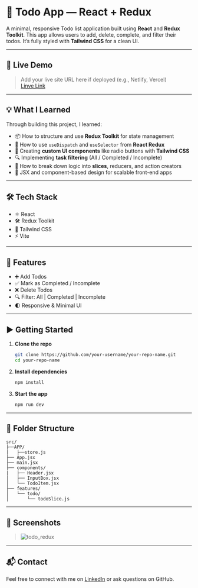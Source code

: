 # 📝 Todo App — React + Redux

A minimal, responsive Todo list application built using **React** and **Redux Toolkit**. This app allows users to add, delete, complete, and filter their todos. It’s fully styled with **Tailwind CSS** for a clean UI.

---

## 🚀 Live Demo  
> Add your live site URL here if deployed (e.g., Netlify, Vercel)  
[Linve Link](https://todolistreduxtool.vercel.app/)

---

## 💡 What I Learned

Through building this project, I learned:

- 📦 How to structure and use **Redux Toolkit** for state management  
- 🔁 How to use `useDispatch` and `useSelector` from **React Redux**  
- 🔘 Creating **custom UI components** like radio buttons with **Tailwind CSS**  
- 🔍 Implementing **task filtering** (All / Completed / Incomplete)  
- 🧠 How to break down logic into **slices**, reducers, and action creators  
- 📄 JSX and component-based design for scalable front-end apps

---

## 🛠️ Tech Stack

- ⚛️ React
- 🛠️ Redux Toolkit
- 🎨 Tailwind CSS
- ⚡ Vite

---

## 🧩 Features

- ➕ Add Todos  
- ✅ Mark as Completed / Incomplete  
- ❌ Delete Todos  
- 🔍 Filter: All | Completed | Incomplete  
- 🌓 Responsive & Minimal UI  

---

## ▶️ Getting Started

1. **Clone the repo**
   ```bash
   git clone https://github.com/your-username/your-repo-name.git
   cd your-repo-name
   ```

2. **Install dependencies**
   ```bash
   npm install
   ```

3. **Start the app**
   ```bash
   npm run dev
   ```

---

## 📁 Folder Structure

```
src/
├──APP/
|   ├──store.js
├── App.jsx
├── main.jsx
├── components/
|   ├── Header.jsx  
│   ├── InputBox.jsx
│   └── TodoItem.jsx
├── features/
│   └── todo/
│       └── todoSlice.js
```

---

## 📸 Screenshots
> ![todo_redux](https://github.com/user-attachments/assets/daf016a0-be71-435a-9c8b-adfa24e4592d)

---

## 📬 Contact

Feel free to connect with me on [LinkedIn](https://www.linkedin.com/in/ariyavasanth/) or ask questions on GitHub.
